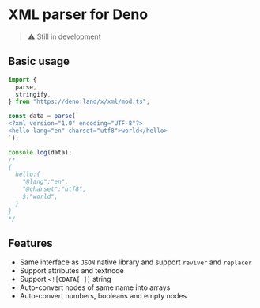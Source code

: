 # XML parser for Deno

> ⚠️ Still in development

## Basic usage

```ts
import {
  parse,
  stringify,
} from "https://deno.land/x/xml/mod.ts";

const data = parse(`
<?xml version="1.0" encoding="UTF-8"?>
<hello lang="en" charset="utf8">world</hello>
`);

console.log(data);
/*
{
  hello:{
    "@lang":"en",
    "@charset":"utf8",
    $:"world",
  }
}
*/
```

## Features

- Same interface as `JSON` native library and support `reviver` and `replacer`
- Support attributes and textnode
- Support `<![CDATA[ ]]` string
- Auto-convert nodes of same name into arrays
- Auto-convert numbers, booleans and empty nodes

